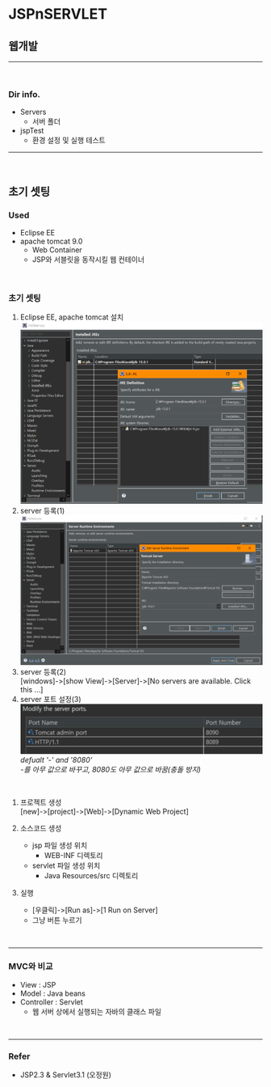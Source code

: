 # JSPnSERVLET
## 웹개발
---
<br>

### Dir info.
- Servers
    - 서버 폴더
- jspTest
    - 환경 설정 및 실행 테스트

---
<br>

## 초기 셋팅
### Used
- Eclipse EE
- apache tomcat 9.0
    - Web Container
    - JSP와 서블릿을 동작시킬 웹 컨테이너

<br>

### 초기 셋팅
1. Eclipse EE, apache tomcat 설치  
![Screenshot](/imgs/1.PNG)
1. server 등록(1)  
![Screenshot](/imgs/2.PNG)
1. server 등록(2)  
[windows]->[show View]->[Server]->[No servers are available. Click this ...]    
1. server 포트 설정(3)  
![Scrrenshot](/imgs/3.PNG)  
*defualt '-' and '8080'*  
*-를 아무 값으로 바꾸고, 8080도 아무 값으로 바꿈(충돌 방지)*

<br>

1. 프로젝트 생성  
[new]->[project]->[Web]->[Dynamic Web Project]

1. 소스코드 생성
    - jsp 파일 생성 위치
        - WEB-INF 디렉토리
    - servlet 파일 생성 위치
        - Java Resources/src 디렉토리

1. 실행  
    - [우클릭]->[Run as]->[1 Run on Server]
    - 그냥 버튼 누르기



<br>

---

### MVC와 비교
- View : JSP
- Model : Java beans
- Controller : Servlet
    - 웹 서버 상에서 실행되는 자바의 클래스 파일

<br>

---

### Refer
- JSP2.3 & Servlet3.1 (오정원)